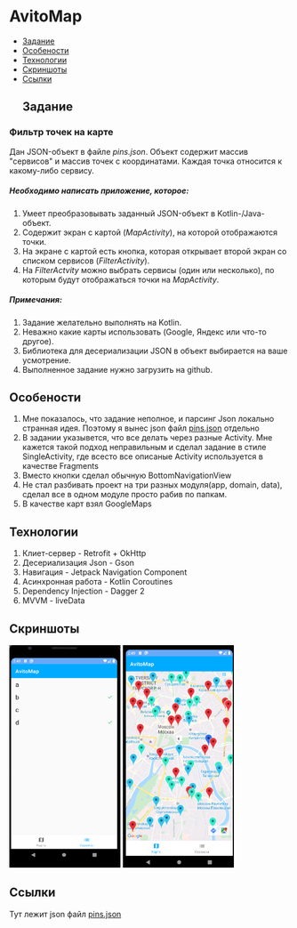 # AvitoMap
* [Задание](#task)
* [Особености](#features)
* [Технологии](#tech)
* [Скриншоты](#sreens)
* [Ссылки](#links)
<a name="task"><h2>Задание</h2></a>

### Фильтр точек на карте
Дан JSON-объект в файле *pins.json*. Объект содержит массив "сервисов" и массив точек с координатами. Каждая точка относится к какому-либо сервису.

##### Необходимо написать приложение, которое:
1. Умеет преобразовывать заданный JSON-объект в Kotlin-/Java- объект.
2. Содержит экран с картой (*MapActivity*), на которой отображаются точки. 
3. На экране с картой есть кнопка, которая открывает второй экран со списком сервисов (*FilterActivity*). 
4. На *FilterActvity* можно выбрать сервисы (один или несколько), по которым будут отображаться точки на *MapActivity*.

##### Примечания:
1. Задание желательно выполнять на Kotlin.
2. Неважно какие карты использовать (Google, Яндекс или что-то другое).
3. Библиотека для десериализации JSON в объект выбирается на ваше усмотрение.
4. Выполненное задание нужно загрузить на github.

<a name="features"><h2>Особености</h2></a>
1. Мне показалось, что задание неполное, и парсинг Json локально странная идея. Поэтому я вынес json файл [pins.json](https://sashaukl.github.io/tasks_api/pins.json)
отдельно
2. В задании указывется, что все делать через разные Activity. Мне кажется такой подход неправильным и сделал задание в стиле SingleActivity,
где всесто все описаные Activity используется в качестве Fragments
3. Вместо кнопки сделал обычную BottomNavigationView
4. Не стал разбивать проект на три разных модуля(app, domain, data), сделал все в одном модуле просто рабив по папкам. 
5. В качестве карт взял GoogleMaps

<a name="tech"><h2>Технологии</h2></a>
1. Клиет-сервер - Retrofit + OkHttp
2. Десериализация Json - Gson
3. Навигация - Jetpack Navigation Component
4. Асинхронная работа - Kotlin Coroutines
5. Dependency Injection - Dagger 2
6. MVVM - liveData

<a name="sreens"><h2>Скриншоты</h2></a>
<div>
  <img src="https://github.com/sashaukl/AvitoMap/blob/master/screens/Screenshot_1.png" width="200" height="400">
  <img src="https://github.com/sashaukl/AvitoMap/blob/master/screens/Screenshot_2.png" width="200" height="400">
</div>


<a name="links"><h2>Ссылки</h2></a>
Тут лежит json файл [pins.json](https://github.com/sashaukl/sashaukl.github.io/blob/master/tasks_api/pins.json)
